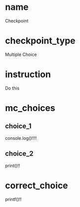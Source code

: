 # name
Checkpoint   

# checkpoint_type
Multiple Choice

# instruction
Do this    

# mc_choices

## choice_1
console.log()!!!! 

## choice_2
print()!!

# correct_choice
printf()!!